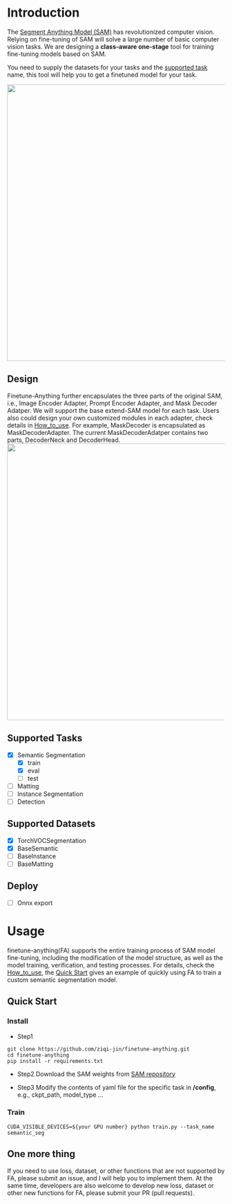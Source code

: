 # Introduction

The [Segment Anything Model (SAM)](https://github.com/facebookresearch/segment-anything) has revolutionized computer vision. Relying on fine-tuning of SAM will solve a large number of basic computer vision tasks. We are designing a **class-aware one-stage** tool for training fine-tuning models based on SAM. 

You need to supply the datasets for your tasks and the [supported task](#Supported-Tasks) name, this tool will help you to get a finetuned model for your task.

<img width="640" src="https://user-images.githubusercontent.com/67993288/230864865-db8810fd-9f0c-4f3e-81b1-8753b5121d03.png">

## Design
Finetune-Anything further encapsulates the three parts of the original SAM, i.e., Image Encoder Adapter, Prompt Encoder Adapter, and Mask Decoder Adatper. We will support the base extend-SAM model for each task. Users also could design your own customized modules in each adapter, check details in [How_to_use](https://github.com/ziqi-jin/finetune-anything/blob/main/how_to_use_finetune_anything.md).
For example, MaskDecoder is encapsulated as MaskDecoderAdapter. The current MaskDecoderAdatper contains two parts, DecoderNeck and DecoderHead.
<img width="640" src="https://user-images.githubusercontent.com/67993288/244574810-db9a50ad-4082-4647-8b91-7a261f5aad40.svg">


## Supported Tasks
- [x] Semantic Segmentation
    - [x] train
    - [x] eval
    - [ ] test
- [ ] Matting
- [ ] Instance Segmentation
- [ ] Detection 
## Supported Datasets
- [x] TorchVOCSegmentation
- [x] BaseSemantic
- [ ] BaseInstance
- [ ] BaseMatting

## Deploy
- [ ] Onnx export

# Usage
finetune-anything(FA) supports the entire training process of SAM model fine-tuning, including the modification of the model structure, as well as the model training, verification, and testing processes. For details, check the [How_to_use](https://github.com/ziqi-jin/finetune-anything/blob/main/how_to_use_finetune_anything.md), the [Quick Start](#Quick-Start) gives an example of quickly using FA to train a custom semantic segmentation model.
## Quick Start
### Install
- Step1
```
git clone https://github.com/ziqi-jin/finetune-anything.git
cd finetune-anything
pip install -r requirements.txt
```
- Step2
Download the SAM weights from [SAM repository](https://github.com/facebookresearch/segment-anything#model-checkpoints)

- Step3
Modify the contents of yaml file for the specific task in **/config**, e.g., ckpt_path, model_type ...

### Train
```
CUDA_VISIBLE_DEVICES=${your GPU number} python train.py --task_name semantic_seg
```

## One more thing

If you need to use loss, dataset, or other functions that are not supported by FA, please submit an issue, and I will help you to implement them. At the same time, developers are also welcome to develop new loss, dataset or other new functions for FA, please submit your PR (pull requests).